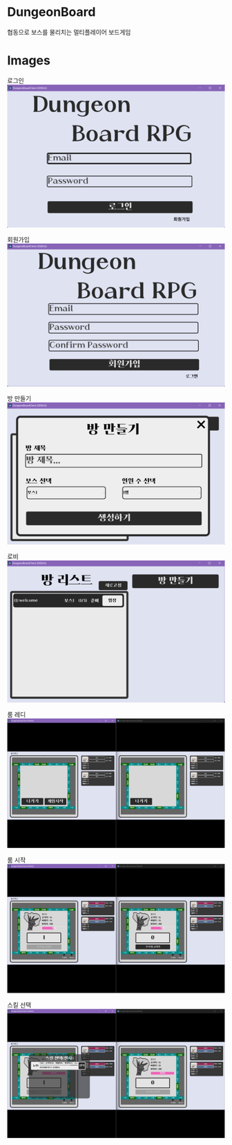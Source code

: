 # DungeonBoard
협동으로 보스를 물리치는 멀티플레이어 보드게임


# Images 
로그인
![로그인](./Images/Login.png)

회원가입 
![회원가입](./Images/register.png)

방 만들기 
![방 만들기](./Images/create_room.png)

로비 
![로비](./Images/lobby.png)

룸 레디
![인 게임](./Images/room_ready.png)

룸 시작 
![인 게임2](./Images/room_game.png)

스킬 선택 
![인 게임3](./Images/skill_select.png)


